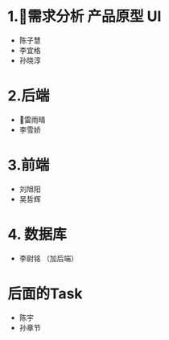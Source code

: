 #  1.需求分析 产品原型  UI
- 陈子慧
- 李宜格
- 孙晓淳
# 2.后端
- 雷雨晴
- 李雪娇
# 3.前端
- 刘旭阳
- 吴哲辉

# 4. 数据库
- 李尉铭 （加后端）
# 后面的Task
- 陈宇
- 孙章节
